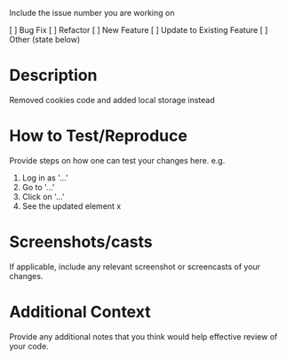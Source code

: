 Include the issue number you are working on

[ ] Bug Fix
[ ] Refactor
[ ] New Feature
[ ] Update to Existing Feature
[ ] Other (state below)

# Description
Removed cookies code and added local storage instead

# How to Test/Reproduce

Provide steps on how one can test your changes here. e.g.
1. Log in as '...'
2. Go to '...' 
3. Click on '...'
4. See the updated element x

# Screenshots/casts

If applicable, include any relevant screenshot or screencasts of your changes.

# Additional Context

Provide any additional notes that you think would help effective review of your code.
